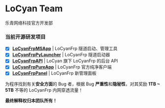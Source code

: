 # LoCyan Team
乐青网络科技官方开发部

### 当前开源研发项目

- [X] **[LoCyanFrpMSApp](https://github.com/LoCyan-Team/LoCyanFrpMSApp)** | LoCyanFrp 隧道启动、管理工具
- [X] **[LoCyanFrpPyLauncher](https://github.com/LoCyan-Team/LoCyanFrpPyLauncher)** | LoCyanFrp 隧道启动器
- [X] **[LoCyanFrpAPI](https://github.com/LoCyan-Team/LoCyanFrpAPI)** | LoCyan 旗下 LoCyanFrp 的后台 API
- [X] **[LoCyanFrpPureApp](https://github.com/LoCyan-Team/LoCyanFrpPureApp)** | LoCyanFrp 官方纯净客户端
- [X] **[LoCyanFrpPanel](https://github.com/LoCyan-Team/LoCyanFrpPanel)** | LoCyanFrp 新管理面板

为程序找到有关**安全方面**的 Bug 者，根据 Bug **严重性**和**隐秘性**，对其奖励 **1TB ~ 5TB** 不等的 LoCyanFrp 内网穿透流量！

**最终解释权归本团队所有！**
